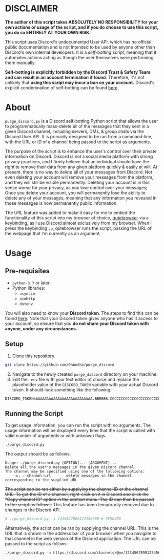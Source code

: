 # DISCLAIMER 
**The author of this script takes ABSOLUTELY NO RESPONSIBILITY for your own actions or usage of the script, and if you do choose to use this script, you do so ENTIRELY AT YOUR OWN RISK.**

This script uses Discord's undocumented User API, which has no official public documentation and is not intended to be used by anyone other than Discord's own internal developers. It is a *self-botting* script, meaning that it automates actions acting as though the user themselves were performing them manually. 

**Self-botting is explicitly forbidden by the Discord Trust & Safety Team and can result in an account termination if found**. Therefore, it's not unlikely that **using this script may incur a ban on your account.** Discord's explicit condemnation of self-botting can be found [here](https://support.discord.com/hc/en-us/articles/115002192352-Automated-user-accounts-self-bots-).

# About
`purge_discord.py` is a Discord self-botting Python script that allows the user to programmatically mass-delete all of the messages that they sent in a given Discord channel, including servers, DMs, & group chats via the Discord User API. It is primarily designed to be ran from a command-line, with the URL or ID of a channel being passed to the script as arguments. 

The purpose of the script is to enhance the user's control over their private information on Discord. Discord is not a social media platform with strong privacy practices, and I firmly believe that an individual should have the right to remove their data from any given platform quickly & easily at will. At present, there is no way to delete all of your messages from Discord. Not even deleting your account will remove your messages from the platform, and they will still be visible permanently. Deleting your account is in this sense worse for your privacy, as you lose control over your messages; Once you delete your account, you will permanently lose the ability to delete any of your messages, meaning that any information you revealed in those messages is now permanently public information. 

The URL feature was added to make it easy for me to embed the functionality of this script into my browser of choice, [qutebrowser](https://qutebrowser.org/) via a keybinding, as I use Discord almost exclusively from my browser. When I press the keybinding `,p`, qutebrowser runs the script, passing the URL of the webpage that I'm currently as an argument.

# Usage 
## Pre-requisites 
- `python-3.7` or later
- Python libraries:
    - `asyncio`
    - `aiohttp` 
    - `dotenv`

You will also need to know your **Discord token**. The steps to find this can be found [here](https://www.howtogeek.com/879956/what-is-a-discord-token-and-how-do-you-get-one/). Note that your Discord token gives anyone who has it access to your account, so ensure that you **do not share your Discord token with anyone, under any circumstances.**

## Setup
1. Clone this repository. 
```bash
git clone https://github.com/0hAodha/purge_discord
```
2. Navigate to the newly created `purge_discord` directory on your machine. 
3. Edit the `.env` file with your text editor of choice and replace the placeholder value of the `DISCORD_TOKEN` variable with your actual Discord token. It should look something like the following: 
```dotenv
DISCORD_TOKEN=AAAAAAAAAAAAAAAAAAAAAAAAAA.BBBBBB.CCCCCCCCCCCCCCCCCCCCCCCCCCCCCCCCCCCCCC
```

## Running the Script
To get usage information, you can run the script with no arguments. The usage information will be displayed every time that the script is called with valid number of arguments or with unknown flags. 
```bash
./purge_discord.py 
```
The output should be as follows:
```
Usage: ./purge_discord.py [OPTION]... [ARGUMENT]...
Delete all the user's messages in the given Discord channel.
The channel may be specified using one of the following options:
	-u, --channel-url       delete messages in the channel corresponding to the supplied URL
```
~~The script can be ran either by supplying the channel ID or the channel URL. To get the ID of a channel, right-click on it in Discord and click the "Copy channel ID" option in the context menu. The ID can then be passed to the script as follows:~~ This feature has been temporarily removed due to changes in the Discord API.
```bash
# ./purge_discord.py -i 1234567890123456789 # REMOVED 
```
Alternatively, the script can be ran by supplying the channel URL. This is the URL that is shown in the address bar of your browser when you navigate to that channel in the web version of the Discord application. The URL can be passed to the script as follows:
```bash
./purge_discord.py -u https://discord.com/channels/@me/1234567890123456789
```

